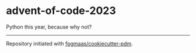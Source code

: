 # advent-of-code-2023

Python this year, because why not?

---

Repository initiated with [fpgmaas/cookiecutter-pdm](https://github.com/fpgmaas/cookiecutter-pdm).
